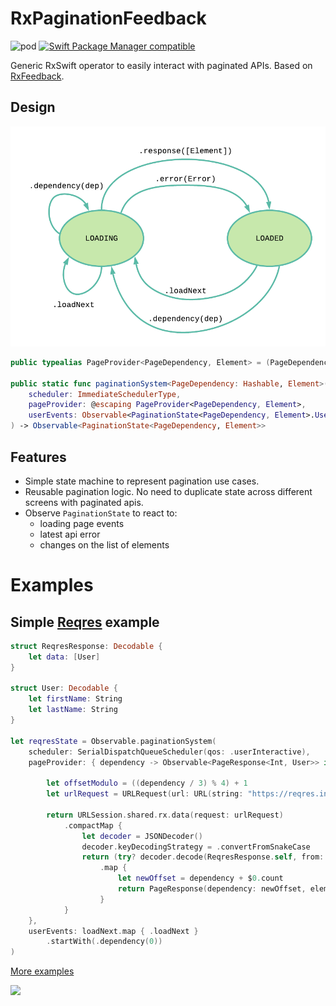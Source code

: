 # RxPaginationFeedback
![pod](https://img.shields.io/cocoapods/v/RxPaginationFeedback.svg) [![Swift Package Manager compatible](https://img.shields.io/badge/Swift%20Package%20Manager-compatible-brightgreen.svg)](https://github.com/apple/swift-package-manager)

Generic RxSwift operator to easily interact with paginated APIs. Based on [RxFeedback](https://github.com/NoTests/RxFeedback.swift).

## Design

![](Images/state_diagram.png)

```swift
public typealias PageProvider<PageDependency, Element> = (PageDependency) -> Observable<PageResponse<PageDependency, Element>>

public static func paginationSystem<PageDependency: Hashable, Element>(
    scheduler: ImmediateSchedulerType,
    pageProvider: @escaping PageProvider<PageDependency, Element>,
    userEvents: Observable<PaginationState<PageDependency, Element>.UserEvent>
) -> Observable<PaginationState<PageDependency, Element>>
```

## Features
* Simple state machine to represent pagination use cases.
* Reusable pagination logic. No need to duplicate state across different screens with paginated apis.
* Observe `PaginationState` to react to:
    * loading page events
    * latest api error
    * changes on the list of elements

# Examples

## Simple [Reqres](https://reqres.in/) example

```swift
struct ReqresResponse: Decodable {
    let data: [User]
}

struct User: Decodable {
    let firstName: String
    let lastName: String
}

let reqresState = Observable.paginationSystem(
    scheduler: SerialDispatchQueueScheduler(qos: .userInteractive),
    pageProvider: { dependency -> Observable<PageResponse<Int, User>> in

        let offsetModulo = ((dependency / 3) % 4) + 1
        let urlRequest = URLRequest(url: URL(string: "https://reqres.in/api/users?page=\(offsetModulo)")!)

        return URLSession.shared.rx.data(request: urlRequest)
            .compactMap {
                let decoder = JSONDecoder()
                decoder.keyDecodingStrategy = .convertFromSnakeCase
                return (try? decoder.decode(ReqresResponse.self, from: $0).data)
                    .map {
                        let newOffset = dependency + $0.count
                        return PageResponse(dependency: newOffset, elements: $0)
                    }
            }
    },
    userEvents: loadNext.map { .loadNext }
        .startWith(.dependency(0))
)
```

[More examples](https://github.com/fabfelici/RxPaginationFeedback/blob/master/Examples/Examples)

<img src="Images/examples.gif" width="350"/>